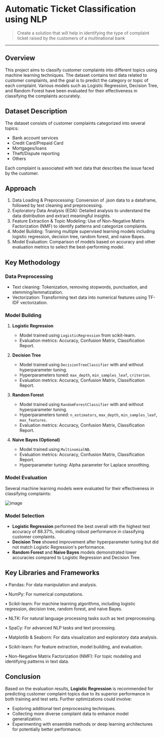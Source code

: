 # Automatic Ticket Classification using NLP
> Create a solution that will help in identifying the type of complaint ticket raised by the customers of a multinational bank
---

## Overview
This project aims to classify customer complaints into different topics using machine learning techniques. The dataset contains text data related to customer complaints, and the goal is to predict the category or topic of each complaint. Various models such as Logistic Regression, Decision Tree, and Random Forest have been evaluated for their effectiveness in classifying the complaints accurately.

## Dataset Description
The dataset consists of customer complaints categorized into several topics:
- Bank account services
- Credit Card/Prepaid Card
- Mortgages/loans
- Theft/Dispute reporting
- Others

Each complaint is associated with text data that describes the issue faced by the customer.

## <b>Approach</b>

1.	Data Loading & Preprocessing: Conversion of .json data to a dataframe, followed by text cleaning and preprocessing.
2.	Exploratory Data Analysis (EDA): Detailed analysis to understand the data distribution and extract meaningful insights.
3.	Feature Extraction & Topic Modeling: Use of Non-Negative Matrix Factorization (NMF) to identify patterns and categorize complaints.
4.	Model Building: Training multiple supervised learning models including logistic regression, decision tree, random forest, and naive Bayes.
5.	Model Evaluation: Comparison of models based on accuracy and other evaluation metrics to select the best-performing model.

## Key Methodology
### Data Preprocessing
- Text cleaning: Tokenization, removing stopwords, punctuation, and stemming/lemmatization.
- Vectorization: Transforming text data into numerical features using TF-IDF vectorization.

### Model Building
1. **Logistic Regression**
   - Model trained using `LogisticRegression` from scikit-learn.
   - Evaluation metrics: Accuracy, Confusion Matrix, Classification Report.
   
2. **Decision Tree**
   - Model trained using `DecisionTreeClassifier` with and without hyperparameter tuning.
   - Hyperparameters tuned: `max_depth`, `min_samples_leaf`, `criterion`.
   - Evaluation metrics: Accuracy, Confusion Matrix, Classification Report.
   
3. **Random Forest**
   - Model trained using `RandomForestClassifier` with and without hyperparameter tuning.
   - Hyperparameters tuned: `n_estimators`, `max_depth`, `min_samples_leaf`, `max_features`.
   - Evaluation metrics: Accuracy, Confusion Matrix, Classification Report.
   
4. **Naive Bayes (Optional)**
   - Model trained using `MultinomialNB`.
   - Evaluation metrics: Accuracy, Confusion Matrix, Classification Report.
   - Hyperparameter tuning: Alpha parameter for Laplace smoothing.

### Model Evaluation
Several machine learning models were evaluated for their effectiveness in classifying complaints:

![image](https://github.com/user-attachments/assets/0e3f3f3e-d518-4692-9999-609164cf81a1)

### Model Selection
- **Logistic Regression** performed the best overall with the highest test accuracy of 88.37%, indicating robust performance in classifying customer complaints.
- **Decision Tree** showed improvement after hyperparameter tuning but did not match Logistic Regression's performance.
- **Random Forest** and **Naive Bayes** models demonstrated lower accuracies compared to Logistic Regression and Decision Tree.

## <b>Key Libraries and Frameworks</b>

•	Pandas: For data manipulation and analysis.

•	NumPy: For numerical computations.

•	Scikit-learn: For machine learning algorithms, including logistic regression, decision tree, random forest, and naive Bayes.

•	NLTK: For natural language processing tasks such as text preprocessing.

•	SpaCy: For advanced NLP tasks and text processing.

•	Matplotlib & Seaborn: For data visualization and exploratory data analysis.

•	Scikit-learn: For feature extraction, model building, and evaluation.

•	Non-Negative Matrix Factorization (NMF): For topic modeling and identifying patterns in text data.

## Conclusion
Based on the evaluation results, **Logistic Regression** is recommended for predicting customer complaint topics due to its superior performance in both training and test sets. Further optimizations could involve:
- Exploring additional text preprocessing techniques.
- Collecting more diverse complaint data to enhance model generalization.
- Experimenting with ensemble methods or deep learning architectures for potentially better performance.
